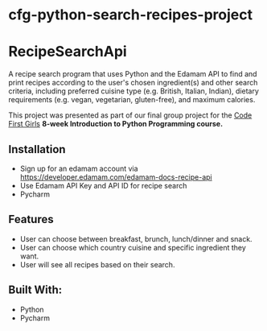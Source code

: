 # cfg-python-search-recipes-project
# RecipeSearchApi
A recipe search program that uses Python and the Edamam API to find and print recipes according to the user's chosen ingredient(s) and other search criteria, including preferred cuisine type (e.g. British, Italian, Indian), dietary requirements (e.g. vegan, vegetarian, gluten-free), and maximum calories.

This project was presented  as part of our final group project for the [Code First Girls](https://codefirstgirls.org.uk/)  **8-week Introduction to Python Programming course.**

## Installation
- Sign up for an edamam account via https://developer.edamam.com/edamam-docs-recipe-api
- Use Edamam API Key and API ID for recipe search
- Pycharm

## Features
- User can choose between breakfast, brunch, lunch/dinner and snack.
- User can choose which country cuisine and specific ingredient they want.
- User will see all recipes based on their search.

 ## Built With:
- Python
- Pycharm
